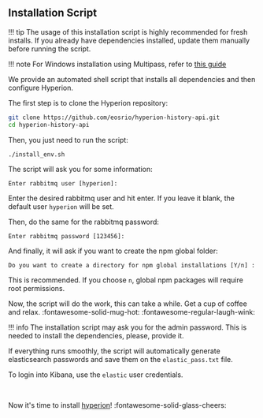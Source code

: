 ## Installation Script
!!! tip
    The usage of this installation script is highly recommended for fresh installs. If you already have
    dependencies installed, update them manually before running the script.

!!! note
    For Windows installation using Multipass, refer to [this guide](windows.md) 
    
We provide an automated shell script that installs all dependencies and then configure Hyperion.

The first step is to clone the Hyperion repository:
```bash
git clone https://github.com/eosrio/hyperion-history-api.git
cd hyperion-history-api
```

Then, you just need to run the script:
````
./install_env.sh
````

The script will ask you for some information:
````
Enter rabbitmq user [hyperion]:
````

Enter the desired rabbitmq user and hit enter. If you leave it blank, the default user
`hyperion` will be set.

Then, do the same for the rabbitmq password:
```
Enter rabbitmq password [123456]:
```

And finally, it will ask if you want to create the npm global folder:
````
Do you want to create a directory for npm global installations [Y/n] :
````
This is recommended. If you choose `n`, global npm packages will require root permissions.

Now, the script will do the work, this can take a while. Get a cup of coffee and relax. :fontawesome-solid-mug-hot: :fontawesome-regular-laugh-wink:

!!! info
    The installation script may ask you for the admin password. This is needed to install the dependencies, please, provide it.
   
If everything runs smoothly, the script will automatically generate elasticsearch passwords and save them on the `elastic_pass.txt` file.

To login into Kibana, use the `elastic` user credentials.

<br>

 Now it's time to install [hyperion](hyperion.md)! :fontawesome-solid-glass-cheers:
